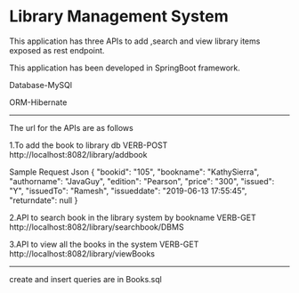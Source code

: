 # Library Management System #

This application has three APIs to add ,search and view library items exposed as rest endpoint.

This application has been developed in SpringBoot framework.

Database-MySQl

ORM-Hibernate

---------------------------------
The url for the APIs are as follows

1.To add the book to library db
VERB-POST
http://localhost:8082/library/addbook

Sample Request Json
{
"bookid": "105",
"bookname": "KathySierra",
"authorname": "JavaGuy",
"edition": "Pearson",
"price": "300",
"issued": "Y",
"issuedTo": "Ramesh",
"issueddate": "2019-06-13 17:55:45",
"returndate": null
}

2.API to search book in the library system by bookname
VERB-GET
http://localhost:8082/library/searchbook/DBMS

3.API to view all the books in the system
VERB-GET
http://localhost:8082/library/viewBooks

---------------------------------------------------
create and insert queries are in Books.sql
